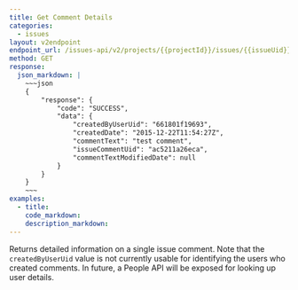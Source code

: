 ```yaml
---
title: Get Comment Details
categories:
  - issues
layout: v2endpoint
endpoint_url: /issues-api/v2/projects/{{projectId}}/issues/{{issueUid}}/comments/{{issueCommentUid}}
method: GET
response:
  json_markdown: |
    ~~~json
    {
        "response": {
            "code": "SUCCESS",
            "data": {
                "createdByUserUid": "661801f19693",
                "createdDate": "2015-12-22T11:54:27Z",
                "commentText": "test comment",
                "issueCommentUid": "ac5211a26eca",
                "commentTextModifiedDate": null
            }
        }
    }
    ~~~
examples:
  - title:
    code_markdown:
    description_markdown:
---
```


Returns detailed information on a single issue comment. Note that the `createdByUserUid` value is not currently usable for identifying the users who created comments. In future, a People API will be exposed for looking up user details.
